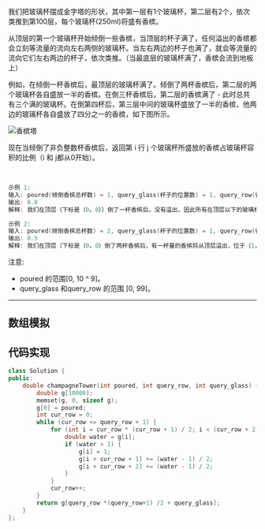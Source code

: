 我们把玻璃杯摆成金字塔的形状，其中第一层有1个玻璃杯，第二层有2个，依次类推到第100层，每个玻璃杯(250ml)将盛有香槟。

从顶层的第一个玻璃杯开始倾倒一些香槟，当顶层的杯子满了，任何溢出的香槟都会立刻等流量的流向左右两侧的玻璃杯。当左右两边的杯子也满了，就会等流量的流向它们左右两边的杯子，依次类推。（当最底层的玻璃杯满了，香槟会流到地板上）

例如，在倾倒一杯香槟后，最顶层的玻璃杯满了。倾倒了两杯香槟后，第二层的两个玻璃杯各自盛放一半的香槟。在倒三杯香槟后，第二层的香槟满了 - 此时总共有三个满的玻璃杯。在倒第四杯后，第三层中间的玻璃杯盛放了一半的香槟，他两边的玻璃杯各自盛放了四分之一的香槟，如下图所示。

![香槟塔](https://muyids.oss-cn-beijing.aliyuncs.com/tower.png)

现在当倾倒了非负整数杯香槟后，返回第 i 行 j 个玻璃杯所盛放的香槟占玻璃杯容积的比例（i 和 j都从0开始）。

 
```cpp
示例 1:
输入: poured(倾倒香槟总杯数) = 1, query_glass(杯子的位置数) = 1, query_row(行数) = 1
输出: 0.0
解释: 我们在顶层（下标是（0，0））倒了一杯香槟后，没有溢出，因此所有在顶层以下的玻璃杯都是空的。

示例 2:
输入: poured(倾倒香槟总杯数) = 2, query_glass(杯子的位置数) = 1, query_row(行数) = 1
输出: 0.5
解释: 我们在顶层（下标是（0，0）倒了两杯香槟后，有一杯量的香槟将从顶层溢出，位于（1，0）的玻璃杯和（1，1）的玻璃杯平分了这一杯香槟，所以每个玻璃杯有一半的香槟。
```

注意:

- poured 的范围[0, 10 ^ 9]。
- query_glass 和query_row 的范围 [0, 99]。

---


## 数组模拟


## 代码实现

```cpp
class Solution {
public:
    double champagneTower(int poured, int query_row, int query_glass) {
        double g[10000];
        memset(g, 0, sizeof g);
        g[0] = poured;
        int cur_row = 0;
        while (cur_row <= query_row + 1) {
            for (int i = cur_row * (cur_row + 1) / 2; i < (cur_row + 2) * (cur_row + 1) / 2; i++) {
                double water = g[i];
                if (water > 1) {
                    g[i] = 1;
                    g[i + cur_row + 1] += (water - 1) / 2;
                    g[i + cur_row + 2] += (water - 1) / 2;
                }
            }
            cur_row++;
        }
        return g[query_row *(query_row+1) /2 + query_glass];
    }
};
```

